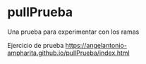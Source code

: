# pullPrueba
Una prueba para experimentar con los ramas

Ejercicio de prueba https://angelantonio-ampharita.github.io/pullPrueba/index.html
